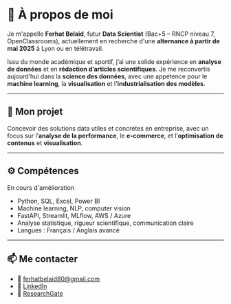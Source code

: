# 👋 À propos de moi

Je m'appelle **Ferhat Belaid**, futur **Data Scientist** (Bac+5 – RNCP niveau 7, OpenClassrooms), actuellement en recherche d'une **alternance à partir de mai 2025** à Lyon ou en télétravail.

Issu du monde académique et sportif, j’ai une solide expérience en **analyse de données** et en **rédaction d’articles scientifiques**. Je me reconvertis aujourd’hui dans la **science des données**, avec une appétence pour le **machine learning**, la **visualisation** et l'**industrialisation des modèles**.

---

## 💼 Mon projet

Concevoir des solutions data utiles et concrètes en entreprise, avec un focus sur l’**analyse de la performance**, le **e-commerce**, et l’**optimisation de contenus** et **visualisation**.

---

## ⚙️ Compétences
En cours d'amélioration
- Python, SQL, Excel, Power BI  
- Machine learning, NLP, computer vision  
- FastAPI, Streamlit, MLflow, AWS / Azure  
- Analyse statistique, rigueur scientifique, communication claire  
- Langues : Français / Anglais avancé

---

## 📫 Me contacter

- 📧 ferhatbelaid80@gmail.com  
- 🔗 [LinkedIn](https://www.linkedin.com/in/ferhat-belaid-a19aaa362/)  
- 📄 [ResearchGate](https://www.researchgate.net/profile/Ferhat-Belaid)

<!--
**ferabe/ferabe** is a ✨ _special_ ✨ repository because its `README.md` (this file) appears on your GitHub profile.

Here are some ideas to get you started:

- 🔭 I’m currently working on ...
- 🌱 I’m currently learning ...
- 👯 I’m looking to collaborate on ...
- 🤔 I’m looking for help with ...
- 💬 Ask me about ...
- 📫 How to reach me: ...
- 😄 Pronouns: ...
- ⚡ Fun fact: ...
-->
